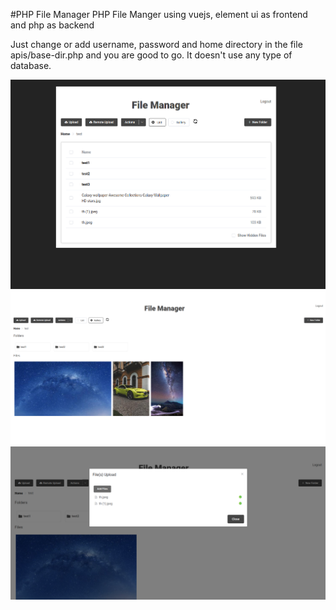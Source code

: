 #PHP File Manager
PHP File Manger using vuejs, element ui as frontend and php as backend

Just change or add username, password and home directory in the file apis/base-dir.php and you are good to go. It doesn't use any type of database.

![List View](/screenshot-list-1.png)
![Gallery View](/screenshot-gallery.png)
![Uploading Files](/screenshot-fileupload.png)
